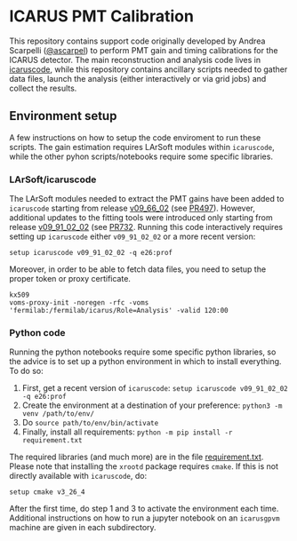 # ICARUS PMT Calibration
This repository contains support code originally developed by Andrea Scarpelli ([@ascarpel](https://github.com/ascarpel)) to perform PMT gain and timing calibrations for the ICARUS detector.
The main reconstruction and analysis code lives in [icaruscode](https://github.com/SBNSoftware/icaruscode/), while this repository contains ancillary scripts needed to gather data files,
launch the analysis (either interactively or via grid jobs) and collect the results.

## Environment setup
A few instructions on how to setup the code enviroment to run these scripts.
The gain estimation requires LArSoft modules within `icaruscode`, while the other pyhon scripts/notebooks require some specific libraries.

### LArSoft/icaruscode
The LArSoft modules needed to extract the PMT gains have been added to `icaruscode` starting from release [v09_66_02](https://github.com/SBNSoftware/icaruscode/tree/v09_66_02) (see [PR497](https://github.com/SBNSoftware/icaruscode/pull/497)). However, additional updates to the fitting tools were introduced only starting from release [v09_91_02_02](https://github.com/SBNSoftware/icaruscode/tree/v09_91_02_02) (see [PR732](https://github.com/SBNSoftware/icaruscode/pull/732).
Running this code interactively requires setting up `icaruscode` either `v09_91_02_02` or a more recent version:
```
setup icaruscode v09_91_02_02 -q e26:prof
``` 

Moreover, in order to be able to fetch data files, you need to setup the proper token or  proxy certificate.
```
kx509
voms-proxy-init -noregen -rfc -voms 'fermilab:/fermilab/icarus/Role=Analysis' -valid 120:00
```
### Python code
Running the python notebooks require some specific python libraries, so the advice is to set up a python environment in which to install everything. To do so:

1. First, get a recent version of `icaruscode`: `setup icaruscode v09_91_02_02 -q e26:prof`
2. Create the environment at a destination of your preference:  `python3 -m venv /path/to/env/`
3. Do `source path/to/env/bin/activate`
4. Finally, install all requirements:  `python -m pip install -r requirement.txt`

The required libraries (and much more) are in the file [requirement.txt](../requirement.txt).
Please note that installing the `xrootd` package requires `cmake`. 
If this is not directly available with `icaruscode`, do:
```
setup cmake v3_26_4
```
 
After the first time, do step 1 and 3 to activate the environment each time.
Additional instructions on how to run a jupyter notebook on an `icarusgpvm` machine are given in each subdirectory.
